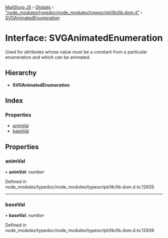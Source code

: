 [MailSlurp JS](../README.md) › [Globals](../globals.md) › ["node_modules/typedoc/node_modules/typescript/lib/lib.dom.d"](../modules/_node_modules_typedoc_node_modules_typescript_lib_lib_dom_d_.md) › [SVGAnimatedEnumeration](_node_modules_typedoc_node_modules_typescript_lib_lib_dom_d_.svganimatedenumeration.md)

# Interface: SVGAnimatedEnumeration

Used for attributes whose value must be a constant from a particular enumeration and which can be animated.

## Hierarchy

* **SVGAnimatedEnumeration**

## Index

### Properties

* [animVal](_node_modules_typedoc_node_modules_typescript_lib_lib_dom_d_.svganimatedenumeration.md#animval)
* [baseVal](_node_modules_typedoc_node_modules_typescript_lib_lib_dom_d_.svganimatedenumeration.md#baseval)

## Properties

###  animVal

• **animVal**: *number*

Defined in node_modules/typedoc/node_modules/typescript/lib/lib.dom.d.ts:12935

___

###  baseVal

• **baseVal**: *number*

Defined in node_modules/typedoc/node_modules/typescript/lib/lib.dom.d.ts:12936
